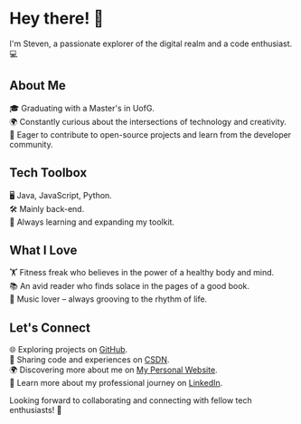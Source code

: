 # Hey there! 👋

I'm Steven, a passionate explorer of the digital realm and a code enthusiast. 💻     

## About Me

🎓 Graduating with a Master's in UofG.    
🌍 Constantly curious about the intersections of technology and creativity.         
🚀 Eager to contribute to open-source projects and learn from the developer community.            

## Tech Toolbox

🖥️ Java, JavaScript, Python.    
🛠️ Mainly back-end.    
🔧 Always learning and expanding my toolkit.    

## What I Love   

🏋️ Fitness freak who believes in the power of a healthy body and mind.    
📚 An avid reader who finds solace in the pages of a good book.   
🎵 Music lover – always grooving to the rhythm of life.   

## Let's Connect   

🌐 Exploring projects on [GitHub](https://github.com/StevenS6699/StevenS6699).   
📖 Sharing code and experiences on [CSDN](https://blog.csdn.net/m0_73906351?spm=1000.2115.3001.5343).    
🌍 Discovering more about me on [My Personal Website](http://39.106.147.227).   
💼 Learn more about my professional journey on [LinkedIn](https://www.linkedin.com/in/boweishang0804/).   

Looking forward to collaborating and connecting with fellow tech enthusiasts! 🌟   


